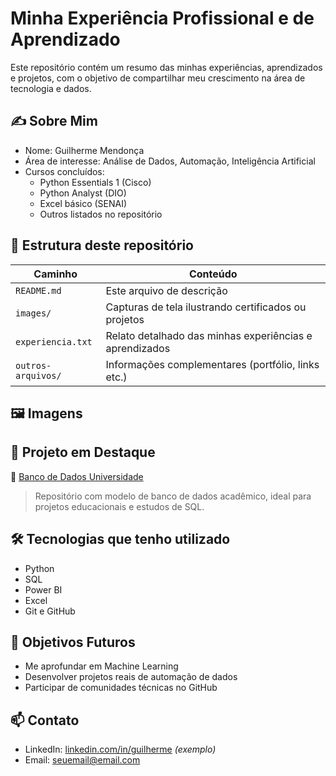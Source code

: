 # Minha Experiência Profissional e de Aprendizado

Este repositório contém um resumo das minhas experiências, aprendizados e projetos, com o objetivo de compartilhar meu crescimento na área de tecnologia e dados.

## ✍️ Sobre Mim

- Nome: Guilherme Mendonça
- Área de interesse: Análise de Dados, Automação, Inteligência Artificial
- Cursos concluídos:
  - Python Essentials 1 (Cisco)
  - Python Analyst (DIO)
  - Excel básico (SENAI)
  - Outros listados no repositório

## 📂 Estrutura deste repositório

| Caminho         | Conteúdo                                                   |
|-----------------|------------------------------------------------------------|
| `README.md`     | Este arquivo de descrição                                  |
| `images/`       | Capturas de tela ilustrando certificados ou projetos       |
| `experiencia.txt` | Relato detalhado das minhas experiências e aprendizados  |
| `outros-arquivos/` | Informações complementares (portfólio, links etc.)      |

## 🖼️ Imagens

## 💼 Projeto em Destaque

📂 [Banco de Dados Universidade](https://github.com/1GM1910/Banco-de-Dados-Universidade)

> Repositório com modelo de banco de dados acadêmico, ideal para projetos educacionais e estudos de SQL.


## 🛠️ Tecnologias que tenho utilizado

- Python
- SQL
- Power BI
- Excel
- Git e GitHub

## 📌 Objetivos Futuros

- Me aprofundar em Machine Learning
- Desenvolver projetos reais de automação de dados
- Participar de comunidades técnicas no GitHub

## 📫 Contato

- LinkedIn: [linkedin.com/in/guilherme](https://linkedin.com/in/guilherme) *(exemplo)*
- Email: seuemail@email.com

